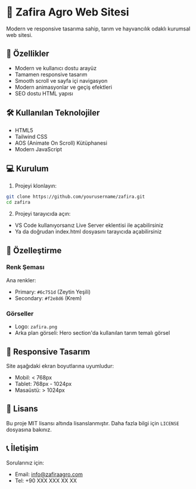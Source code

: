 # 🌾 Zafira Agro Web Sitesi

Modern ve responsive tasarıma sahip, tarım ve hayvancılık odaklı kurumsal web sitesi.

## 🚀 Özellikler

- Modern ve kullanıcı dostu arayüz
- Tamamen responsive tasarım
- Smooth scroll ve sayfa içi navigasyon
- Modern animasyonlar ve geçiş efektleri
- SEO dostu HTML yapısı

## 🛠 Kullanılan Teknolojiler

- HTML5
- Tailwind CSS
- AOS (Animate On Scroll) Kütüphanesi
- Modern JavaScript

## 💻 Kurulum

1. Projeyi klonlayın:
```bash
git clone https://github.com/yourusername/zafira.git
cd zafira
```

2. Projeyi tarayıcıda açın:
- VS Code kullanıyorsanız Live Server eklentisi ile açabilirsiniz
- Ya da doğrudan index.html dosyasını tarayıcıda açabilirsiniz

## 🎨 Özelleştirme

### Renk Şeması
Ana renkler:
- Primary: `#6c751d` (Zeytin Yeşili)
- Secondary: `#f2e8d6` (Krem)

### Görseller
- Logo: `zafira.png`
- Arka plan görseli: Hero section'da kullanılan tarım temalı görsel

## 📱 Responsive Tasarım

Site aşağıdaki ekran boyutlarına uyumludur:
- Mobil: < 768px
- Tablet: 768px - 1024px
- Masaüstü: > 1024px

## 📄 Lisans

Bu proje MIT lisansı altında lisanslanmıştır. Daha fazla bilgi için `LICENSE` dosyasına bakınız.

## 📞 İletişim

Sorularınız için:
- Email: info@zafiraagro.com
- Tel: +90 XXX XXX XX XX 